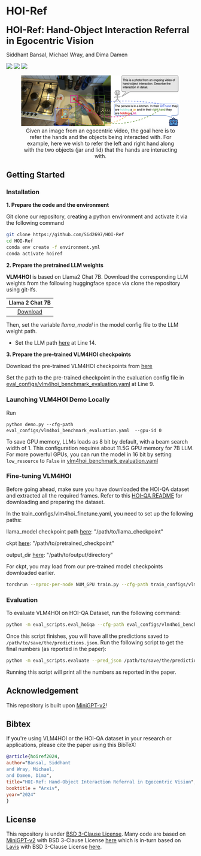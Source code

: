 # HOI-Ref

<font size='5'>**HOI-Ref: Hand-Object Interaction Referral in Egocentric Vision**</font>

Siddhant Bansal, Michael Wray, and Dima Damen

<a href=''><img src='https://img.shields.io/badge/Project-Page-Green'></a> <a href=''><img src='https://img.shields.io/badge/Paper-Arxiv-red'></a> <a href=''><img src='https://img.shields.io/badge/Gradio-Demo (coming soon)-blue'></a> 

<center>
<figure>
		<div id="projectid">
    <img src="assets/hoi-ref.png" width="900px" />
		</div>
    <figcaption>
    Given an image from an egocentric video, the goal here is to refer the hands and the objects being interacted with. For example, here we wish to refer the left and right hand along with the two objects (jar and lid) that the hands are interacting with.
    </figcaption>
</figure>
</center>

## Getting Started
### Installation

**1. Prepare the code and the environment**

Git clone our repository, creating a python environment and activate it via the following command

```bash
git clone https://github.com/Sid2697/HOI-Ref
cd HOI-Ref
conda env create -f environment.yml
conda activate hoiref
```


**2. Prepare the pretrained LLM weights**

**VLM4HOI** is based on Llama2 Chat 7B.
Download the corresponding LLM weights from the following huggingface space via clone the repository using git-lfs.

|                            Llama 2 Chat 7B                             |
:------------------------------------------------------------------------------------------------:|
[Download](https://huggingface.co/meta-llama/Llama-2-7b-chat-hf/tree/main) | 


Then, set the variable *llama_model* in the model config file to the LLM weight path.

* Set the LLM path 
[here](vlm4hoi/configs/models/vlm4hoi.yaml#L14) at Line 14.

**3. Prepare the pre-trained VLM4HOI checkpoints**

Download the pre-trained VLM4HOI checkpoints from [here]()

Set the path to the pre-trained checkpoint in the evaluation config file 
in [eval_configs/vlm4hoi_benchmark_evaluation.yaml](eval_configs/vlm4hoi_benchmark_evaluation.yaml#L9) at Line 9.

### Launching VLM4HOI Demo Locally

Run
```
python demo.py --cfg-path eval_configs/vlm4hoi_benchmark_evaluation.yaml  --gpu-id 0
```

To save GPU memory, LLMs loads as 8 bit by default, with a beam search width of 1. 
This configuration requires about 11.5G GPU memory for 7B LLM. 
For more powerful GPUs, you can run the model
in 16 bit by setting `low_resource` to `False` in [vlm4hoi_benchmark_evaluation.yaml](eval_configs/vlm4hoi_benchmark_evaluation.yaml#L6) 

### Fine-tuning VLM4HOI

Before going ahead, make sure you have downloaded the HOI-QA dataset and extracted all the required frames. Refer to this [HOI-QA README](dataset/HOIQA_README.md) for downloading and preparing the dataset.

In the train_configs/vlm4hoi_finetune.yaml, you need to set up the following paths:

llama_model checkpoint path [here](train_configs/vlm4hoi_finetune.yaml#L7): "/path/to/llama_checkpoint"

ckpt [here](train_configs/vlm4hoi_finetune.yaml#L8): "/path/to/pretrained_checkpoint"

output_dir [here](train_configs/vlm4hoi_finetune.yaml#L52): "/path/to/output/directory"

For ckpt, you may load from our pre-trained model checkpoints downloaded earlier.

```bash
torchrun --nproc-per-node NUM_GPU train.py --cfg-path train_configs/vlm4hoi_finetune.yaml
```

### Evaluation

To evaluate VLM4HOI on HOI-QA Dataset, run the following command:

```bash
python -m eval_scripts.eval_hoiqa --cfg-path eval_configs/vlm4hoi_benchmark_evaluation.yaml --pred_json /path/to/save/the/predictions.json
```

Once this script finishes, you will have all the predictions saved to `/path/to/save/the/predictions.json`. Run the following script to get the final numbers (as reported in the paper):

```bash
python -m eval_scripts.evaluate --pred_json /path/to/save/the/predictions.json --hoi_pred_json /path/to/save/the/predictions_hoi.json
```
Running this script will print all the numbers as reported in the paper.

## Acknowledgement

This repository is built upon [MiniGPT-v2](https://github.com/Vision-CAIR/MiniGPT-4)!


## Bibtex

If you're using VLM4HOI or the HOI-QA dataset in your research or applications, please cite the paper using this BibTeX:

```bibtex
@article{hoiref2024,
author="Bansal, Siddhant
and Wray, Michael, 
and Damen, Dima",
title="HOI-Ref: Hand-Object Interaction Referral in Egocentric Vision",
booktitle = "Arxiv",
year="2024"
}
```

## License
This repository is under [BSD 3-Clause License](LICENSE.md).
Many code are based on [MiniGPT-v2](https://github.com/Vision-CAIR/MiniGPT-4) with BSD 3-Clause License [here](LICENSE_MiniGPT-v2.md) which is in-turn based on [Lavis](https://github.com/salesforce/LAVIS) with 
BSD 3-Clause License [here](LICENSE_Lavis.md).
